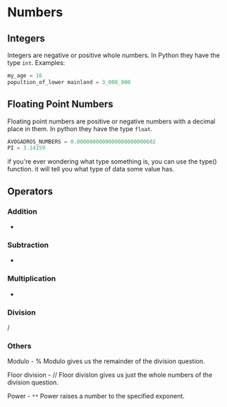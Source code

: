 # Numbers

## Integers

Integers are negative or positive whole numbers.
In Python they have the type `int`.
Examples:

```python
my_age = 16
popultion_of_lower mainland = 3_000_000
```

## Floating Point Numbers

Floating point numbers are positive or negative numbers
with a decimal place in them.
In python they have the type `float`.

```python
AVOGADROS_NUMBERS = 0.0000000000000000000000602
PI = 3.14159
```

if you're ever wondering what type something is, you can use the type() function. it will tell you what type of data some   value has.
## Operators

### Addition
+
### Subtraction
-
### Multiplication
*
### Division
/
### Others
Modulo - %
Modulo gives us the remainder of the division question.

Floor division - //
Floor divisIon gives us just the whole numbers of the division question.

Power - `**`
Power raises a number to the specified exponent.
